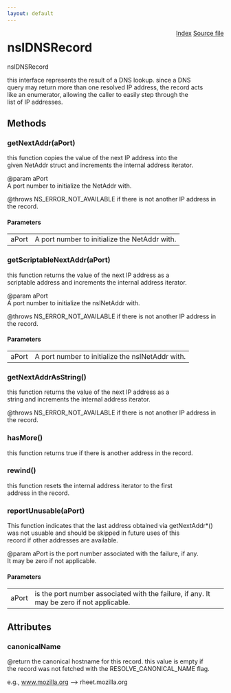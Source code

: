 ```yaml
---
layout: default
---
```

<div class='links' style='float:right'><a href="../index.html">Index</a>
<a href="http://dxr.mozilla.org/mozilla-central/source/netwerk/dns/nsIDNSRecord.idl">Source file</a>
</div>

# nsIDNSRecord #
  
nsIDNSRecord  
  
this interface represents the result of a DNS lookup.  since a DNS  
query may return more than one resolved IP address, the record acts  
like an enumerator, allowing the caller to easily step through the  
list of IP addresses.  
  

## Methods ##

### getNextAddr(aPort) ###
  
this function copies the value of the next IP address into the  
given NetAddr struct and increments the internal address iterator.  
  
@param aPort  
       A port number to initialize the NetAddr with.  
  
@throws NS_ERROR_NOT_AVAILABLE if there is not another IP address in  
the record.  
  

#### Parameters ####

<table>

<tr>
<td>aPort</td>
<td>       A port number to initialize the NetAddr with.  
</td>
</tr>

</table>

### getScriptableNextAddr(aPort) ###
  
this function returns the value of the next IP address as a  
scriptable address and increments the internal address iterator.  
  
@param aPort  
       A port number to initialize the nsINetAddr with.  
  
@throws NS_ERROR_NOT_AVAILABLE if there is not another IP address in  
the record.  
  

#### Parameters ####

<table>

<tr>
<td>aPort</td>
<td>       A port number to initialize the nsINetAddr with.  
</td>
</tr>

</table>

### getNextAddrAsString() ###
  
this function returns the value of the next IP address as a  
string and increments the internal address iterator.  
  
@throws NS_ERROR_NOT_AVAILABLE if there is not another IP address in  
the record.  
  

### hasMore() ###
  
this function returns true if there is another address in the record.  
  

### rewind() ###
  
this function resets the internal address iterator to the first  
address in the record.  
  

### reportUnusable(aPort) ###
  
This function indicates that the last address obtained via getNextAddr*()  
was not usuable and should be skipped in future uses of this  
record if other addresses are available.  
  
@param aPort is the port number associated with the failure, if any.  
       It may be zero if not applicable.  
  

#### Parameters ####

<table>

<tr>
<td>aPort</td>
<td>is the port number associated with the failure, if any.  
       It may be zero if not applicable.  
</td>
</tr>

</table>

## Attributes ##

### canonicalName ###
  
@return the canonical hostname for this record.  this value is empty if  
the record was not fetched with the RESOLVE_CANONICAL_NAME flag.  
  
e.g., www.mozilla.org --> rheet.mozilla.org  
  
